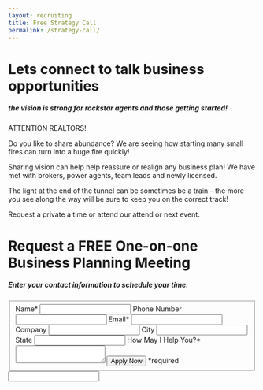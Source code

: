 ```yaml
---
layout: recruiting
title: Free Strategy Call
permalink: /strategy-call/
---
```


<div class="recruiting-page">
<h1 class="join-us">Lets connect to talk business opportunities</h1>
<h5 class="join-us-subtitle">the vision is strong for rockstar agents and those getting started!</h5>

<p>ATTENTION REALTORS!</p>

<p>Do you like to share abundance? We are seeing how starting many small fires can turn into a huge fire quickly!</p>

<p>Sharing vision can help help reassure or realign any business plan! We have met with brokers, power agents, team leads and newly licensed.</p>

<p>The light at the end of the tunnel can be sometimes be a train - the more you see along the way will be sure to keep you on the correct track!</p>

<p>Request a private a time or attend our attend or next event.</p>


<h1 class="join-us">Request a FREE One-on-one Business Planning Meeting</h1>
<h5 class="join-us-subtitle">Enter your contact information to schedule your time.</h5>

<form method="post" class="home-value cta-forms" action="https://formspree.io/{{site.data.settings.client.email}}" onsubmit="return setReturn()">
					<fieldset>
						<label for="name">Name*</label> <input type="text" required="" name="name" />
						<label for="phone">Phone Number </label> <input type="tel" name="phone" />
						 <label for="email">Email*</label> <input type="text" name="email" required="" />
						 <label for="company">Company </label> <input type="text" name="company" />
						<label for="city">City </label> <input type="text" name="city" />
						<label for="state">State </label> <input type="text" name="state" />
						<label for="message">How May I Help You?* </label><textarea name="message" required=""></textarea>
						<input class="submit light-light" type="submit" value="Apply Now" name="submitrecruitingForm" /> <span class="asterisk">*required</span></fieldset>
					<div class="hidden"><input type="hidden" value="{{site.data.settings.client.email}}" name="_to" /> <input type="hidden" value="Recruiting Contact Request Message From Your Vyral Careers and Training Video Blog" name="_subject" /> <input type="text" name="_gotcha" /></div>
				</form>
</div>
